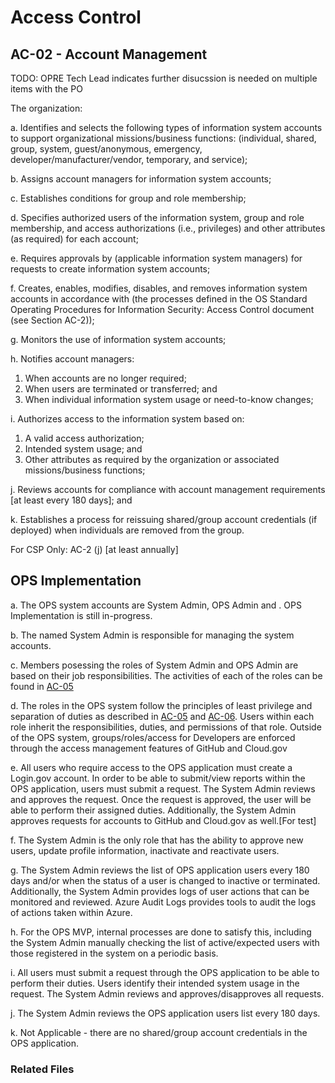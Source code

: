 # Access Control
## AC-02 - Account Management
TODO: OPRE Tech Lead indicates further disucssion is needed on multiple items with the PO

The organization:

a. Identifies and selects the following types of information system accounts to support organizational missions/business functions: (individual, shared, group, system, guest/anonymous, emergency, developer/manufacturer/vendor, temporary, and service);

b. Assigns account managers for information system accounts;

c. Establishes conditions for group and role membership;

d. Specifies authorized users of the information system, group and role membership, and access authorizations (i.e., privileges) and other attributes (as required) for each account;

e. Requires approvals by (applicable information system managers) for requests to create information system accounts;

f. Creates, enables, modifies, disables, and removes information system accounts in accordance with (the processes defined in the OS Standard Operating Procedures for Information Security: Access Control document (see Section AC-2));

g. Monitors the use of information system accounts;

h. Notifies account managers:

   1. When accounts are no longer required;
   2. When users are terminated or transferred; and
   3. When individual information system usage or need-to-know changes;

i. Authorizes access to the information system based on:

   1. A valid access authorization;
   2. Intended system usage; and
   3. Other attributes as required by the organization or associated missions/business functions;

j. Reviews accounts for compliance with account management requirements [at least every 180 days]; and

k. Establishes a process for reissuing shared/group account credentials (if deployed) when individuals are removed from the group.

For CSP Only: AC-2 (j) [at least annually]

## OPS Implementation
a. The OPS system accounts are System Admin, OPS Admin and <system account>.  OPS Implementation is still in-progress.

b. The named System Admin is responsible for managing the system accounts.

c. Members posessing the roles of System Admin and OPS Admin are based on their job responsibilities.  The activities of each of the roles can be found in [AC-05](./ac-05.md)

d. The roles in the OPS system follow the principles of least privilege and separation of duties as described in [AC-05](./ac-05.md) and [AC-06](./ac-06.md).  Users within each role inherit the responsibilities, duties, and permissions of that role.  Outside of the OPS system, groups/roles/access for Developers are enforced through the access management features of GitHub and Cloud.gov

e. All users who require access to the OPS application must create a Login.gov account.  In order to be able to submit/view reports within the OPS application, users must submit a request.  The System Admin reviews and approves the request.  Once the request is approved, the user will be able to perform their assigned duties.  Additionally, the System Admin approves requests for accounts to GitHub and Cloud.gov as well.[For test]

f. The System Admin is the only role that has the ability to approve new users, update profile information, inactivate and reactivate users.

g. The System Admin reviews the list of OPS application users every 180 days and/or when the status of a user is changed to inactive or terminated.  Additionally, the System Admin provides logs of user actions that can be monitored and reviewed. Azure Audit Logs provides tools to audit the logs of actions taken within Azure.

h. For the OPS MVP, internal processes are done to satisfy this, including the System Admin manually checking the list of active/expected users with those registered in the system on a periodic basis.

i. All users must submit a request through the OPS application to be able to perform their duties.  Users identify their intended system usage in the request.  The System Admin reviews and approves/disapproves all requests.

j. The System Admin reviews the OPS application users list every 180 days.

k. Not Applicable - there are no shared/group account credentials in the OPS application.

### Related Files

